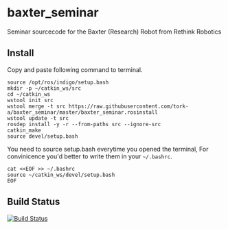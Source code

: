 baxter_seminar
==============

Seminar sourcecode for the Baxter (Research) Robot from Rethink Robotics

## Install

Copy and paste following command to terminal.
```
source /opt/ros/indigo/setup.bash
mkdir -p ~/catkin_ws/src
cd ~/catkin_ws
wstool init src
wstool merge -t src https://raw.githubusercontent.com/tork-a/baxter_seminar/master/baxter_seminar.rosinstall
wstool update -t src
rosdep install -y -r --from-paths src --ignore-src
catkin_make
source devel/setup.bash
```

You need to source setup.bash everytime you opened the terminal, For convinicence you'd better to write them in your `~/.bashrc`.

```
cat <<EOF >> ~/.bashrc
source ~/catkin_ws/devel/setup.bash
EOF
```


## Build Status

[![Build Status](https://travis-ci.org/tork-a/baxter_seminar.svg?branch=master)](https://travis-ci.org/tork-a/baxter_seminar)

